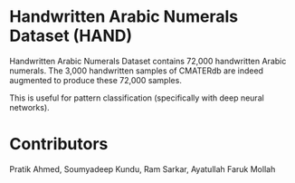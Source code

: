 # Handwritten Arabic Numerals Dataset (HAND)
Handwritten Arabic Numerals Dataset contains 72,000 handwritten Arabic numerals. The 3,000 handwritten samples of CMATERdb are indeed augmented to produce these 72,000 samples. 

This is useful for pattern classification (specifically with deep neural networks).

# Contributors
Pratik Ahmed, Soumyadeep Kundu, Ram Sarkar, Ayatullah Faruk Mollah
